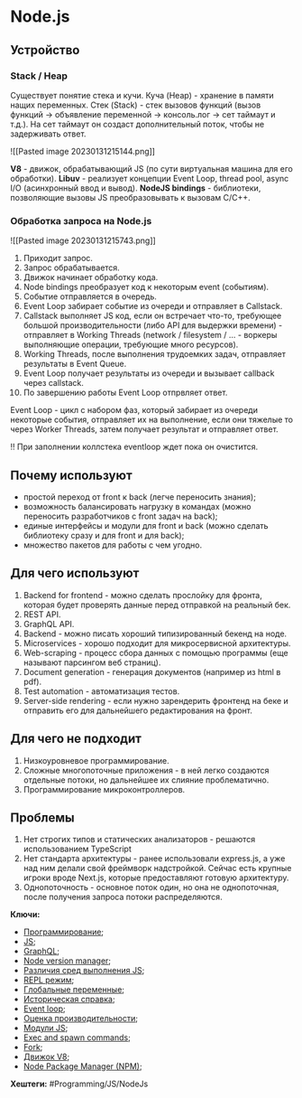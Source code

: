 
# Node.js

## Устройство

### Stack / Heap

Существует понятие стека и кучи.
Куча (Heap) - хранение в памяти нащих переменных.
Стек (Stack) - стек вызовов функций (вызов функций -> объявление переменной -> консоль.лог -> сет таймаут и т.д.). На сет таймаут он создаст дополнительный поток, чтобы не задерживать ответ.

![[Pasted image 20230131215144.png]]

**V8** - движок, обрабатывающий JS (по сути виртуальная машина для его обработки).
**Libuv** - реализует концепции Event Loop, thread pool, async I/O (асинхронный ввод и вывод).
**NodeJS bindings** - библиотеки, позволяющие вызовы JS преобразовывать к вызовам C/C++.

### Обработка запроса на Node.js

![[Pasted image 20230131215743.png]]

1) Приходит запрос.
2) Запрос обрабатывается.
3) Движок начинает обработку кода.
4) Node bindings преобразует код к некоторым event (событиям).
5) Событие отправляется в очередь.
6) Event Loop забирает событие из очереди и отправляет в Callstack.
7) Callstack выполняет JS код, если он встречает что-то, требующее большой производительности (либо API для выдержки времени) - отправляет в Working Threads (network / filesystem / ... - воркеры выполняющие операции, требующие много ресурсов).
8) Working Threads, после выполнения трудоемких задач, отправляет результаты в Event Queue.
9) Event Loop получает результаты из очереди и вызывает callback через callstack.
10) По завершению работы Event Loop отпрвляет  ответ.

Event Loop - цикл с набором фаз, который забирает из очереди некоторые события, отправляет их на выполнение, если они тяжелые то через Worker Threads, затем получает результат и отправляет ответ.

!! При заполнении коллстека eventloop ждет пока он очистится.

## Почему используют

- простой переход от front к back (легче переносить знания);
- возможность балансировать нагрузку в командах (можно переносить разработчиков с front задач на back);
- единые интерфейсы и модули для front и back (можно сделать библиотеку сразу и для front и для back);
- множество пакетов для работы с чем угодно.

## Для чего используют

1) Backend for frontend - можно сделать прослойку для фронта, которая будет проверять данные перед отправкой на реальный бек.
2) REST API.
3) GraphQL API.
4) Backend - можно писать хороший типизированный бекенд на ноде.
5) Microservices - хорошо подходит для микросервисной архитектуры.
6) Web-scraping - процесс сбора данных с помощью программы (еще называют парсингом веб страниц).
7) Document generation - генерация документов (например из html в pdf).
8) Test automation - автоматизация тестов.
9) Server-side rendering - если нужно зарендерить фронтенд на беке и отправить его для дальнейшего редактирования на фронт.

## Для чего не подходит

1) Низкоуровневое программирование.
2) Сложные многопоточные приложения - в ней легко создаются отдельные потоки, но дальнейшее их слияние проблематично.
3) Программирование микроконтроллеров.

## Проблемы

1) Нет строгих типов и статических анализаторов - решаются использованием TypeScript
2) Нет стандарта архитектуры - ранее использовали express.js, а уже над ним делали свой фреймворк надстройкой. Сейчас есть крупные игроки вроде Next.js, которые предоставляют готовую архитектуру.
3) Однопоточность - основное поток один, но она не однопоточная, после получения запроса потоки распределяются.

**Ключи:**
- [Программирование](PROGRAMMING);
- [JS](javascript);
- [GraphQL](graphql.md);
- [Node version manager](nvm);
- [Различия сред выполнения JS](js-env-compare);
- [REPL режим](repl-mode);
- [Глобальные переменные](node-global-variables);
- [Историческая справка](node-history);
- [Event loop](event-loop.md);
- [Оценка производительности](node-perfomance-estimating);
- [Модули JS](node-js);
- [Exec and spawn commands](exec-and-spawn-command);
- [Fork](node-fork);
- [Движок V8](v8-driver);
- [Node Package Manager (NPM)](npm);

**Хештеги:** #Programming/JS/NodeJs